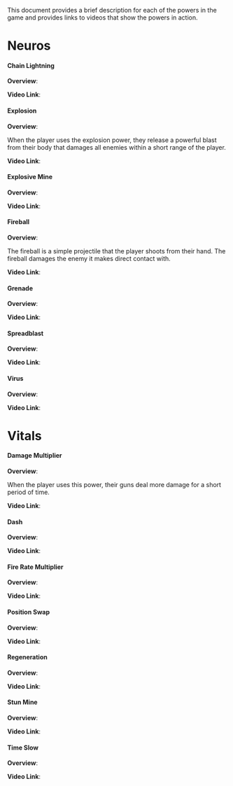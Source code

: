 This document provides a brief description for each of the powers in the game and provides links to videos that show the powers in action.

# Neuros
#### Chain Lightning

**Overview**:

**Video Link**:

#### Explosion

**Overview**:

When the player uses the explosion power, they release a powerful blast from their body that damages all enemies within a short range of the player.

**Video Link**:

#### Explosive Mine

**Overview**:

**Video Link**:

#### Fireball

**Overview**:

The fireball is a simple projectile that the player shoots from their hand. The fireball damages the enemy it makes direct contact with.

**Video Link**:

#### Grenade

**Overview**:

**Video Link**:

#### Spreadblast

**Overview**:

**Video Link**:

#### Virus

**Overview**:

**Video Link**:

# Vitals
#### Damage Multiplier

**Overview**:

When the player uses this power, their guns deal more damage for a short period of time.

**Video Link**:

#### Dash

**Overview**:

**Video Link**:

#### Fire Rate Multiplier

**Overview**:

**Video Link**:

#### Position Swap

**Overview**:

**Video Link**:

#### Regeneration

**Overview**:

**Video Link**:

#### Stun Mine

**Overview**:

**Video Link**:

#### Time Slow

**Overview**:

**Video Link**:
